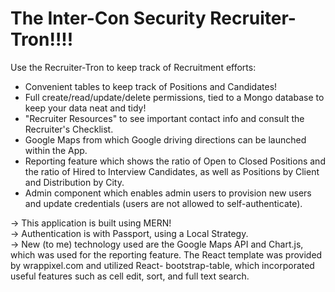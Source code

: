 # The Inter-Con Security Recruiter-Tron!!!!

Use the Recruiter-Tron to keep track of Recruitment efforts:
 - Convenient tables to keep track of Positions and Candidates!
 - Full create/read/update/delete permissions, tied to a Mongo database to keep your data neat and tidy!
 - "Recruiter Resources" to see important contact info and consult the Recruiter's Checklist.
 - Google Maps from which Google driving directions can be launched within the App.
 - Reporting feature which shows the ratio of Open to Closed Positions and the ratio of Hired to Interview Candidates, as well as Positions by Client and Distribution by City.
 - Admin component which enables admin users to provision new users and update credentials (users are not allowed to self-authenticate).
 
-> This application is built using MERN!  
-> Authentication is with Passport, using a Local Strategy.  
-> New (to me) technology used are the Google Maps API and Chart.js, which was used for the reporting feature.  The React template was provided by wrappixel.com and utilized React- bootstrap-table, which incorporated useful features such as cell edit, sort, and full text search.
 
 
 
 
 
